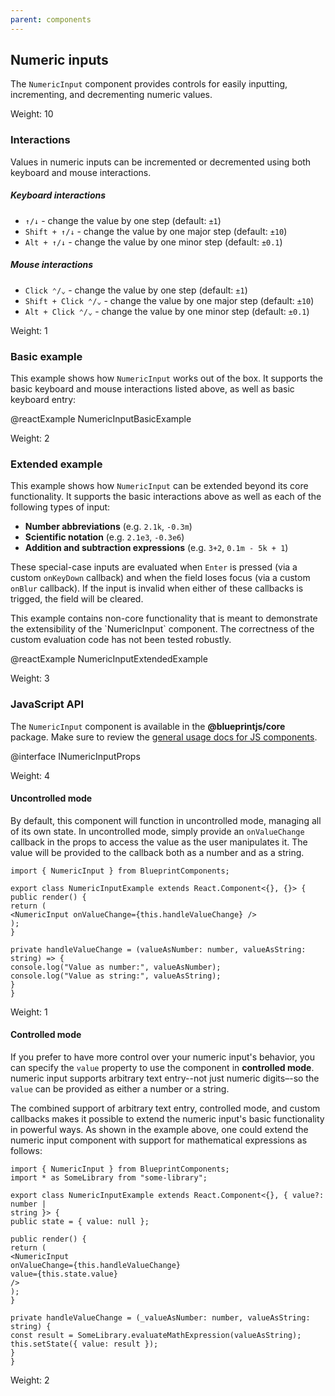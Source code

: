 ```yaml
---
parent: components
---
```


## Numeric inputs

The `NumericInput` component provides controls for easily inputting,
incrementing, and decrementing numeric values.

Weight: 10

### Interactions

Values in numeric inputs can be incremented or decremented using both keyboard and mouse interactions.

##### Keyboard interactions

- `↑/↓` - change the value by one step (default: `±1`)
- `Shift + ↑/↓` - change the value by one major step (default: `±10`)
- `Alt + ↑/↓` - change the value by one minor step (default: `±0.1`)

##### Mouse interactions

- `Click ⌃/⌄` - change the value by one step (default: `±1`)
- `Shift + Click ⌃/⌄` - change the value by one major step (default: `±10`)
- `Alt + Click ⌃/⌄` - change the value by one minor step (default: `±0.1`)

<div></div>

Weight: 1

### Basic example

This example shows how `NumericInput` works out of the box. It supports the
basic keyboard and mouse interactions listed above, as well as basic keyboard
entry:

@reactExample NumericInputBasicExample

Weight: 2

### Extended example

This example shows how `NumericInput` can be extended beyond its core
functionality. It supports the basic interactions above as well as each of the
following types of input:

- **Number abbreviations** (e.g. `2.1k`, `-0.3m`)
- **Scientific notation** (e.g. `2.1e3`, `-0.3e6`)
- **Addition and subtraction expressions** (e.g. `3+2`, `0.1m - 5k + 1`)

These special-case inputs are evaluated when `Enter` is pressed (via a
custom `onKeyDown` callback) and when the field loses focus (via a custom
`onBlur` callback). If the input is invalid when either of these callbacks is
trigged, the field will be cleared.

<div class="pt-callout pt-intent-primary pt-icon-info-sign">
This example contains non-core functionality that is meant to demonstrate
the extensibility of the `NumericInput` component. The correctness of the
custom evaluation code has not been tested robustly.
</div>

@reactExample NumericInputExtendedExample

Weight: 3

### JavaScript API

The `NumericInput` component is available in the __@blueprintjs/core__ package.
Make sure to review the [general usage docs for JS
components](#components.usage).

@interface INumericInputProps

Weight: 4

#### Uncontrolled mode

By default, this component will function in uncontrolled mode, managing all of
its own state. In uncontrolled mode, simply provide an `onValueChange` callback
in the props to access the value as the user manipulates it. The value will be
provided to the callback both as a number and as a string.

```
import { NumericInput } from BlueprintComponents;

export class NumericInputExample extends React.Component<{}, {}> {
public render() {
return (
<NumericInput onValueChange={this.handleValueChange} />
);
}

private handleValueChange = (valueAsNumber: number, valueAsString: string) => {
console.log("Value as number:", valueAsNumber);
console.log("Value as string:", valueAsString);
}
}
```

Weight: 1

#### Controlled mode

If you prefer to have more control over your numeric input's behavior, you can
specify the `value` property to use the component in **controlled mode**.
numeric input supports arbitrary text entry--not just numeric digits–-so the
`value` can be provided as either a number or a string.

The combined support of arbitrary text entry, controlled mode, and custom
callbacks makes it possible to extend the numeric input's basic functionality in
powerful ways. As shown in the example above, one could extend the numeric input
component with support for mathematical expressions as follows:

```
import { NumericInput } from BlueprintComponents;
import * as SomeLibrary from "some-library";

export class NumericInputExample extends React.Component<{}, { value?: number |
string }> {
public state = { value: null };

public render() {
return (
<NumericInput
onValueChange={this.handleValueChange}
value={this.state.value}
/>
);
}

private handleValueChange = (_valueAsNumber: number, valueAsString: string) {
const result = SomeLibrary.evaluateMathExpression(valueAsString);
this.setState({ value: result });
}
}
```

Weight: 2

